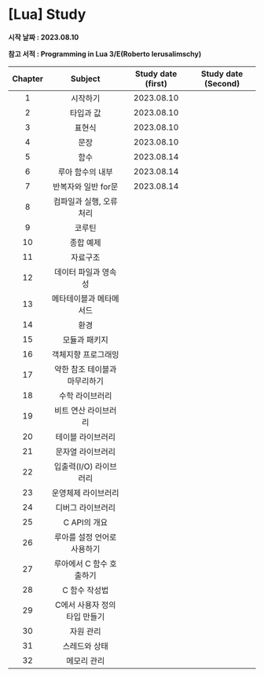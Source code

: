 # [Lua] Study

**시작 날짜 : 2023.08.10**

**참고 서적 : Programming in Lua 3/E(Roberto Ierusalimschy)**

| **Chapter** | **Subject**               | **Study date (first)** | **Study date (Second)** |
| :---------: | :-----------------------: | :------------: | :------------: |
| 1           | 시작하기                   | 2023.08.10     | |
| 2           | 타입과 값                  | 2023.08.10     | |
| 3           | 표현식                     | 2023.08.10     | |
| 4           | 문장                       | 2023.08.10     | |
| 5           | 함수                       | 2023.08.14     | |
| 6           | 루아 함수의 내부            | 2023.08.14     | |
| 7           | 반복자와 일반 for문         | 2023.08.14     | |
| 8           | 컴파일과 실행, 오류 처리     |                | |
| 9           | 코루틴                      |                | |
| 10          | 종합 예제                   |                | |
| 11          | 자료구조                    |                | |
| 12          | 데이터 파일과 영속성         |                | |
| 13          | 메타테이블과 메타메서드      |                | |
| 14          | 환경                        |                | |
| 15          | 모듈과 패키지                |                | |
| 16          | 객체지향 프로그래밍          |                | |
| 17          | 약한 참조 테이블과 마무리하기 |                | |
| 18          | 수학 라이브러리              |                | |
| 19          | 비트 연산 라이브러리         |                | |
| 20          | 테이블 라이브러리            |                | |
| 21          | 문자열 라이브러리            |                | |
| 22          | 입출력(I/O) 라이브러리       |                | |
| 23          | 운영체제 라이브러리          |                | |
| 24          | 디버그 라이브러리            |                | |
| 25          | C API의 개요                |                | |
| 26          | 루아를 설정 언어로 사용하기   |                | |
| 27          | 루아에서 C 함수 호출하기     |                | |
| 28          | C 함수 작성법                |                | |
| 29          | C에서 사용자 정의 타입 만들기 |                | |
| 30          | 자원 관리                    |                | |
| 31          | 스레드와 상태                |                | |
| 32          | 메모리 관리                  |                | |
